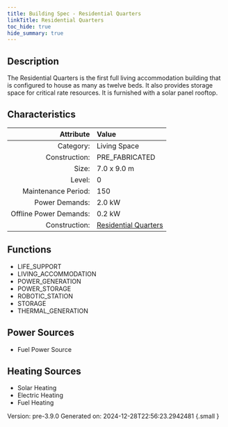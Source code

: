 ```yaml
---
title: Building Spec - Residential Quarters
linkTitle: Residential Quarters
toc_hide: true
hide_summary: true
---
```


## Description
The Residential Quarters is the first full living accommodation building that is configured to house as many as twelve beds. It also provides storage space for critical rate resources. It is furnished with a solar panel rooftop.

## Characteristics

| Attribute      | Value |
|--------:|:------|
|Category:|Living Space|
|Construction:|PRE_FABRICATED|
|Size:|7.0 x 9.0 m|
|Level:|0|
|Maintenance Period:|150|
|Power Demands:|2.0 kW|
|Offline Power Demands:|0.2 kW|
|Construction:|[Residential Quarters](/docs/definitions/construction/residential-quarters)|

## Functions
      
- LIFE_SUPPORT
- LIVING_ACCOMMODATION
- POWER_GENERATION
- POWER_STORAGE
- ROBOTIC_STATION
- STORAGE
- THERMAL_GENERATION


## Power Sources
      
- Fuel Power Source

## Heating Sources

- Solar Heating
- Electric Heating
- Fuel Heating

Version: pre-3.9.0 Generated on: 2024-12-28T22:56:23.2942481
{.small }